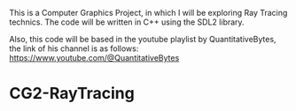 This is a Computer Graphics Project, in which I will be exploring Ray Tracing technics.
The code will be written in C++ using the SDL2 library.

Also, this code will be based in the youtube playlist by QuantitativeBytes, the link of his channel is as follows:
https://www.youtube.com/@QuantitativeBytes
# CG2-RayTracing
